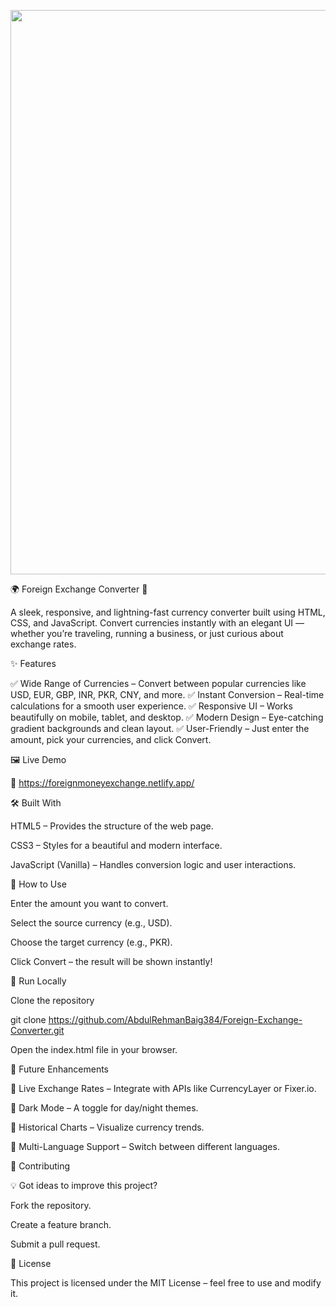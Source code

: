 <p align='center'>
<img width="1916" height="903" alt="image" src="https://github.com/user-attachments/assets/2d9fa2f5-125a-4de3-a13c-a8846428680e" /></p>
🌍 Foreign Exchange Converter 💱

A sleek, responsive, and lightning-fast currency converter built using HTML, CSS, and JavaScript. Convert currencies instantly with an elegant UI — whether you’re traveling, running a business, or just curious about exchange rates.

✨ Features

✅ Wide Range of Currencies – Convert between popular currencies like USD, EUR, GBP, INR, PKR, CNY, and more.
✅ Instant Conversion – Real-time calculations for a smooth user experience.
✅ Responsive UI – Works beautifully on mobile, tablet, and desktop.
✅ Modern Design – Eye-catching gradient backgrounds and clean layout.
✅ User-Friendly – Just enter the amount, pick your currencies, and click Convert.

🖼 Live Demo

🔗 https://foreignmoneyexchange.netlify.app/

🛠 Built With

HTML5 – Provides the structure of the web page.

CSS3 – Styles for a beautiful and modern interface.

JavaScript (Vanilla) – Handles conversion logic and user interactions.

📖 How to Use

Enter the amount you want to convert.

Select the source currency (e.g., USD).

Choose the target currency (e.g., PKR).

Click Convert – the result will be shown instantly!

🚀 Run Locally

Clone the repository

git clone https://github.com/AbdulRehmanBaig384/Foreign-Exchange-Converter.git


Open the index.html file in your browser.

🔮 Future Enhancements

🔹 Live Exchange Rates – Integrate with APIs like CurrencyLayer or Fixer.io.

🔹 Dark Mode – A toggle for day/night themes.

🔹 Historical Charts – Visualize currency trends.

🔹 Multi-Language Support – Switch between different languages.

🤝 Contributing

💡 Got ideas to improve this project?

Fork the repository.

Create a feature branch.

Submit a pull request.

📜 License

This project is licensed under the MIT License – feel free to use and modify it.






